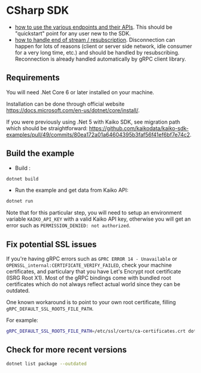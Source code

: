 # CSharp SDK

- [how to use the various endpoints and their APIs](Program.cs).
This should be "quickstart" point for any user new to the SDK.
- [how to handle end of stream / resubscription](Resubscribe.cs).
Disconnection can happen for lots of reasons (client or server side network, idle consumer for a very long time, etc.) and should be handled by resubscribing. Reconnection is already handled automatically by gRPC client library.

## Requirements

You will need .Net Core 6 or later installed on your machine.

Installation can be done through official website <https://docs.microsoft.com/en-us/dotnet/core/install/>.

If you were previously using .Net 5 with Kaiko SDK, see migration path which should be straightforward: <https://github.com/kaikodata/kaiko-sdk-examples/pull/49/commits/80ea172a01a64604395b3faf56f41ef6bf7e74c2>.

## Build the example

- Build :

```bash
dotnet build
```

- Run the example and get data from Kaiko API:

```bash
dotnet run
```

Note that for this particular step, you will need to setup an environment variable `KAIKO_API_KEY` with a valid Kaiko API key, otherwise you will get an error such as `PERMISSION_DENIED: not authorized`.

## Fix potential SSL issues

If you're having gRPC errors such as `GPRC ERROR 14 - Unavailable` or `OPENSSL_internal:CERTIFICATE_VERIFY_FAILED`, check your machine certificates, and particulary that you have Let's Encrypt root certificate (ISRG Root X1).
Most of the gRPC bindings come with bundled root certificates which do not always reflect actual world since they can be outdated.

One known workaround is to point to your own root certificate, filling `gRPC_DEFAULT_SSL_ROOTS_FILE_PATH`.

For example:

```bash
gRPC_DEFAULT_SSL_ROOTS_FILE_PATH=/etc/ssl/certs/ca-certificates.crt dotnet run
```

## Check for more recent versions

```bash
dotnet list package --outdated
```
